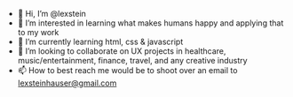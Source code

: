 - 👋 Hi, I’m @lexstein
- 👀 I’m interested in learning what makes humans happy and applying that to my work
- 🌱 I’m currently learning html, css & javascript
- 💞️ I’m looking to collaborate on UX projects in healthcare, music/entertainment, finance, travel, and any creative industry
- 📫 How to best reach me would be to shoot over an email to lexsteinhauser@gmail.com

